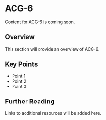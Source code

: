 # ACG-6

Content for ACG-6 is coming soon.

## Overview

This section will provide an overview of ACG-6.

## Key Points

- Point 1
- Point 2
- Point 3

## Further Reading

Links to additional resources will be added here.
